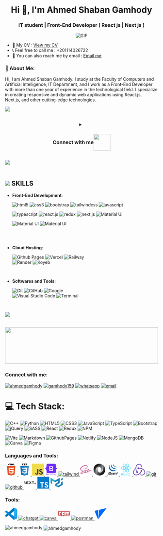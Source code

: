 <h1 align="center">Hi 👋, I'm Ahmed Shaban Gamhody</h1>
<h3 align="center">IT student | Front-End Developer ( React js | Next js )</h3>

<p align="center">
  <img src="https://user-images.githubusercontent.com/63050133/156676671-d5b2e362-97d4-4404-9447-dd71ddfea82f.gif" alt="GIF" width="300" />
</p>


- 📄 My CV : [View my CV](https://drive.google.com/file/d/1N6Hd7md4oUqxXr938mFYyNu87-SgmcZs/view?usp=drive_link)
- 📞 Feel free to call me : +201114026722
- 📧 You can also reach me by email : [Email me](mailto:ahmedgamhody1@outlook.com)



<!-- About Me Section -->
<h3 align="left">🚀 About Me:</h3>
<p align="left">
  Hi, I am Ahmed Shaban Gamhody. I study at the Faculty of Computers and Artificial Intelligence, IT Department, and I work as a Front-End Developer with more than one year of experience in the technological field. I specialize in creating responsive and dynamic web applications using React.js, Next.js, and other cutting-edge technologies.
</p>

<img src="https://user-images.githubusercontent.com/73097560/115834477-dbab4500-a447-11eb-908a-139a6edaec5c.gif"><br><br>

<div>
  <details align="center">
      <summary>
        <h3 align="center" style="display:flex;justify-content:center;align-items:center;">
            Connect with me  
            <img src="https://media.giphy.com/media/cOLvtXLNWPnD8jrtS3/giphy.gif" width="55" height="55" />
        </h3>
    </summary>
<div>
  <samp>
    <p align="center">
      <br/>
      <a href="https://www.linkedin.com/in/ahmedgamhody" target="_blank">
        <img align="center" src="https://img.shields.io/badge/linkedin-%231DA1F2.svg?style=for-the-badge&logo=linkedin&logoColor=white" alt="linkedin" height="30"/>
      </a>
      <a href="https://www.facebook.com/abdoahmed26?mibextid=ZbWKwL" target="_blank">
        <img align="center" src="https://img.shields.io/badge/facebook-4267B2.svg?style=for-the-badge&logo=facebook&logoColor=white" alt="facebook" height="30"/>
      </a>
      <a href="mailto:ba2662003@gmail.com" target="_blank">
        <img align="center" src="https://img.shields.io/badge/gmail-EA4335.svg?style=for-the-badge&logo=gmail&logoColor=white" alt="gmail" height="30"/>
      </a>
      <a href="https://wa.me/+01207583096" target="_blank">
        <img align="center" src="https://img.shields.io/badge/whatsapp-4B7F1.svg?style=for-the-badge&logo=whatsapp&logoColor=white" alt="whatsApp" height="30"/>
      </a>
    </p>
  </samp>
</div>
</div>



<img src="https://user-images.githubusercontent.com/73097560/115834477-dbab4500-a447-11eb-908a-139a6edaec5c.gif"><br><br>
## <img src="https://media2.giphy.com/media/QssGEmpkyEOhBCb7e1/giphy.gif?cid=ecf05e47a0n3gi1bfqntqmob8g9aid1oyj2wr3ds3mg700bl&rid=giphy.gif" width ="25"><b> SKILLS</b>


<p align="center">
    
- **Front-End Development**:
  <p>
      <p>
          <img src="https://skillicons.dev/icons?i=html" alt="html5" width="50" height="50"/>
          <img src="https://skillicons.dev/icons?i=css" alt="css3" width="50" height="50"/>
          <img src="https://skillicons.dev/icons?i=bootstrap" alt="bootstrap" width="50" height="50"/>
          <img src="https://skillicons.dev/icons?i=tailwind" alt="tailwindcss" width="50" height="50"/>
          <img src="https://skillicons.dev/icons?i=js" alt="javascript" width="50" height="50"/>
     </p>
     <p>
          <img src="https://skillicons.dev/icons?i=typescript" alt="typescript" width="50" height="50"/>
          <img src="https://skillicons.dev/icons?i=react" alt="react.js" width="50" height="50"/> 
          <img src="https://skillicons.dev/icons?i=redux" alt="redux" width="50" height="50"/>
          <img src="https://skillicons.dev/icons?i=next" alt="next.js" width="50" height="50"/>
          <img src="https://skillicons.dev/icons?i=prisma" alt="Material UI" width="50" height="50"/>
     </p>
     <p>
          <img src="https://skillicons.dev/icons?i=materialui" alt="Material UI" width="50" height="50"/>
          <img src="https://skillicons.dev/icons?i=vite" alt="Material UI" width="50" height="50"/>
     </p>
 </p>

<br/>




<br>

- **Cloud Hosting**:

    ![Github Pages](https://img.shields.io/badge/GitHub%20Pages-%23327FC7.svg?style=for-the-badge&logo=github&logoColor=white)
    ![Vercel](https://img.shields.io/badge/VERCEL-%23121011.svg?style=for-the-badge&logo=vercel&logoColor=white)
    ![Railway](https://img.shields.io/badge/Railway-%23121011.svg?style=for-the-badge&logo=railway&logoColor=white)
  <br>
    ![Render](https://img.shields.io/badge/render-%23121011.svg?style=for-the-badge&logo=render&logoColor=white)
    ![Koyeb](https://img.shields.io/badge/koyeb-%23121011.svg?style=for-the-badge&logo=koyeb&logoColor=white)
    
<br>

- **Softwares and Tools**:

    ![Git](https://img.shields.io/badge/git-%23F05033.svg?style=for-the-badge&logo=git&logoColor=white)
    ![GitHub](https://img.shields.io/badge/github-%23121011.svg?style=for-the-badge&logo=github&logoColor=white)
    ![Google](https://img.shields.io/badge/google-%234285F4.svg?style=for-the-badge&logo=google&logoColor=white)
  <br>
    ![Visual Studio Code](https://img.shields.io/badge/Visual%20Studio%20Code-0078d7.svg?style=for-the-badge&logo=visual-studio-code&logoColor=white)
    ![Terminal](https://img.shields.io/badge/Terminal-%23054020?style=for-the-badge&logo=gnu-bash&logoColor=white) 
  

<br>
  
 
<img src="https://user-images.githubusercontent.com/73097560/115834477-dbab4500-a447-11eb-908a-139a6edaec5c.gif"><br><br>


<img src="https://media.giphy.com/media/Z022x1nbAsKE2aAhnE/giphy.gif" width="100%" height ="120">



<h3 align="left">Connect with me:</h3>
<p align="left">
<a href="https://linkedin.com/in/ahmedgamhody" target="blank"><img align="center" src="https://raw.githubusercontent.com/rahuldkjain/github-profile-readme-generator/master/src/images/icons/Social/linked-in-alt.svg" alt="ahmedgamhody" height="30" width="40" /></a>
<a href="https://fb.com/gamhody159" target="blank"><img align="center" src="https://raw.githubusercontent.com/rahuldkjain/github-profile-readme-generator/master/src/images/icons/Social/facebook.svg" alt="gamhody159" height="30" width="40" /></a>
<a href="https://wa.me/201114026722" target="blank"><img align="center" src="https://raw.githubusercontent.com/rahuldkjain/github-profile-readme-generator/master/src/images/icons/Social/whatsapp.svg" alt="whatsapp" height="30" width="40" /></a>
<a href="mailto:ahmedgamhody1@outlook.com" target="blank"><img align="center" src="https://mailmeteor.com/logos/assets/PNG/Microsoft_Office_Outlook_Logo_256px.png" alt="email" height="30" width="40" /></a>
</p>

# 💻 Tech Stack:

![C++](https://img.shields.io/badge/c++-%2300599C.svg?style=flat&logo=c%2B%2B&logoColor=white)
![Python](https://img.shields.io/badge/python-3670A0?style=flat&logo=python&logoColor=ffdd54)
![HTML5](https://img.shields.io/badge/html5-%23E34F26.svg?style=flat&logo=html5&logoColor=white)
![CSS3](https://img.shields.io/badge/css3-%231572B6.svg?style=flat&logo=css3&logoColor=white)
![JavaScript](https://img.shields.io/badge/javascript-%23323330.svg?style=flat&logo=javascript&logoColor=%23F7DF1E)
![TypeScript](https://img.shields.io/badge/typescript-%23007ACC.svg?style=flat&logo=typescript&logoColor=white)
![Bootstrap](https://img.shields.io/badge/bootstrap-%238511FA.svg?style=flat&logo=bootstrap&logoColor=white)
![jQuery](https://img.shields.io/badge/jquery-%230769AD.svg?style=flat&logo=jquery&logoColor=white)
![SASS](https://img.shields.io/badge/SASS-hotpink.svg?style=flat&logo=SASS&logoColor=white)
![React](https://img.shields.io/badge/react-%2320232a.svg?style=flat&logo=react&logoColor=%2361DAFB)
![Redux](https://img.shields.io/badge/redux-%23593d88.svg?style=flat&logo=redux&logoColor=white)
![NPM](https://img.shields.io/badge/NPM-%23CB3837.svg?style=flat&logo=npm&logoColor=white)

![Vite](https://img.shields.io/badge/vite-%23646CFF.svg?style=flat&logo=vite&logoColor=white)
![Markdown](https://img.shields.io/badge/markdown-%23000000.svg?style=flat&logo=markdown&logoColor=white)
![GithubPages](https://img.shields.io/badge/github%20pages-121013?style=flat&logo=github&logoColor=white)
![Netlify](https://img.shields.io/badge/netlify-%23000000.svg?style=flat&logo=netlify&logoColor=#00C7B7)
![NodeJS](https://img.shields.io/badge/node.js-6DA55F?style=flat&logo=node.js&logoColor=white)
![MongoDB](https://img.shields.io/badge/MongoDB-%234ea94b.svg?style=flat&logo=mongodb&logoColor=white)
![Canva](https://img.shields.io/badge/Canva-%2300C4CC.svg?style=flat&logo=Canva&logoColor=white)
![Figma](https://img.shields.io/badge/figma-%23F24E1E.svg?style=flat&logo=figma&logoColor=white)

<h3 align="left">Languages and Tools:</h3>
<p align="left"> 
  <a href="https://www.w3.org/html/" target="_blank" rel="noreferrer"> <img src="https://raw.githubusercontent.com/devicons/devicon/master/icons/html5/html5-original-wordmark.svg" alt="html5" width="40" height="40"/> </a> 
  <a href="https://www.w3schools.com/css/" target="_blank" rel="noreferrer"> <img src="https://raw.githubusercontent.com/devicons/devicon/master/icons/css3/css3-original-wordmark.svg" alt="css3" width="40" height="40"/> </a> 
  <a href="https://developer.mozilla.org/en-US/docs/Web/JavaScript" target="_blank" rel="noreferrer"> <img src="https://raw.githubusercontent.com/devicons/devicon/master/icons/javascript/javascript-original.svg" alt="javascript" width="40" height="40"/> </a> 
  <a href="https://getbootstrap.com" target="_blank" rel="noreferrer"> <img src="https://raw.githubusercontent.com/devicons/devicon/master/icons/bootstrap/bootstrap-plain-wordmark.svg" alt="bootstrap" width="40" height="40"/> </a> 
  <a href="https://tailwindcss.com/" target="_blank" rel="noreferrer"> <img src="https://www.vectorlogo.zone/logos/tailwindcss/tailwindcss-icon.svg" alt="tailwind" width="40" height="40"/> </a> 
  <a href="https://sass-lang.com" target="_blank" rel="noreferrer"> <img src="https://raw.githubusercontent.com/devicons/devicon/master/icons/sass/sass-original.svg" alt="sass" width="40" height="40"/> </a> 
  <a href="https://www.json.org/json-en.html" target="_blank" rel="noreferrer"> <img src="https://raw.githubusercontent.com/devicons/devicon/master/icons/json/json-original.svg" alt="json" width="40" height="40"/> </a> 
  <a href="https://jquery.com" target="_blank" rel="noreferrer"> <img src="https://raw.githubusercontent.com/devicons/devicon/master/icons/jquery/jquery-original-wordmark.svg" alt="jquery" width="40" height="40"/> </a> 
  <a href="https://reactjs.org/" target="_blank" rel="noreferrer"> <img src="https://raw.githubusercontent.com/devicons/devicon/master/icons/react/react-original-wordmark.svg" alt="react" width="40" height="40"/> </a> 
  <a href="https://redux.js.org" target="_blank" rel="noreferrer"> <img src="https://raw.githubusercontent.com/devicons/devicon/master/icons/redux/redux-original.svg" alt="redux" width="40" height="40"/> </a> 
  <a href="https://git-scm.com/" target="_blank" rel="noreferrer"> <img src="https://www.vectorlogo.zone/logos/git-scm/git-scm-icon.svg" alt="git" width="40" height="40"/> </a> 
  <a href="https://github.com/" target="_blank" rel="noreferrer"> <img src="https://www.vectorlogo.zone/logos/github/github-icon.svg" alt="github" width="40" height="40"/> </a> 
  <a href="https://nextjs.org/" target="_blank" rel="noreferrer"> <img src="https://raw.githubusercontent.com/devicons/devicon/master/icons/nextjs/nextjs-original-wordmark.svg" alt="next.js" width="40" height="40"/> </a> 
  <a href="https://www.typescriptlang.org/" target="_blank" rel="noreferrer"> <img src="https://raw.githubusercontent.com/devicons/devicon/master/icons/typescript/typescript-original.svg" alt="typescript" width="40" height="40"/> </a> 
  <a href="https://mui.com/" target="_blank" rel="noreferrer"> <img src="https://raw.githubusercontent.com/devicons/devicon/master/icons/materialui/materialui-original.svg" alt="materal ui" width="40" height="40"/> </a> 
</p>

<h3 align="left">Tools:</h3>
<p align="left">
  <a href="https://code.visualstudio.com/" target="_blank" rel="noreferrer"> <img src="https://raw.githubusercontent.com/devicons/devicon/master/icons/vscode/vscode-original.svg" alt="vscode" width="40" height="40"/> </a> 
  <a href="https://chat.openai.com/" target="_blank" rel="noreferrer"> <img src="https://freepnglogo.com/images/all_img/1690998448chat-gpt-logo-png.png" alt="chatgpt" width="40" height="40"/> </a>
  <a href="https://www.canva.com/" target="_blank" rel="noreferrer"> <img src="https://www.vectorlogo.zone/logos/canva/canva-icon.svg" alt="canva" width="40" height="40"/> </a>
  <a href="https://www.npmjs.com/" target="_blank" rel="noreferrer"> <img src="https://raw.githubusercontent.com/devicons/devicon/master/icons/npm/npm-original-wordmark.svg" alt="npm" width="40" height="40"/> </a>
  <a href="https://www.postman.com/" target="_blank" rel="noreferrer"> <img src="https://www.vectorlogo.zone/logos/getpostman/getpostman-icon.svg" alt="postman" width="40" height="40"/> </a> 
  <a href="https://vitejs.dev/" target="_blank" rel="noreferrer"> <img src="https://raw.githubusercontent.com/devicons/devicon/master/icons/vite/vite-original.svg" alt="vite.js" width="40" height="40"/> </a>
</p>

<p><img align="left" src="https://github-readme-stats.vercel.app/api/top-langs?username=ahmedgamhody&show_icons=true&locale=en&layout=compact" alt="ahmedgamhody" /></p>

<p>&nbsp;<img align="center" src="https://github-readme-stats.vercel.app/api?username=ahmedgamhody&show_icons=true&locale=en" alt="ahmedgamhody" /></p>

           
